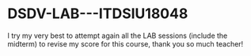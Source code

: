 # DSDV-LAB---ITDSIU18048
I try my very best to attempt again all the LAB sessions (include the midterm) to revise my score for this course, thank you so much teacher!
